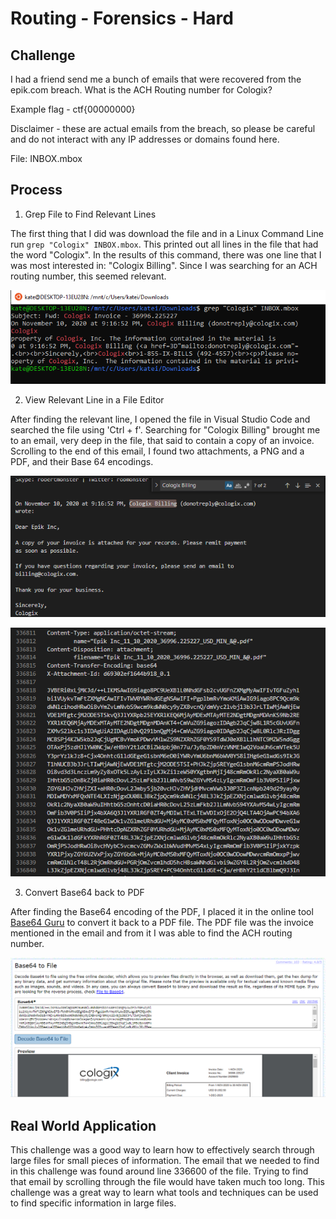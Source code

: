 # Routing - Forensics - Hard  

## Challenge
I had a friend send me a bunch of emails that were recovered from the epik.com breach. What is the ACH Routing number for Cologix?

Example flag - ctf{00000000}

Disclaimer - these are actual emails from the breach, so please be careful and do not interact with any IP addresses or domains found here.

File: INBOX.mbox

## Process
1. Grep File to Find Relevant Lines  

The first thing that I did was download the file and in a Linux Command Line run ```grep "Cologix" INBOX.mbox```. This printed out all lines in the file that had the word "Cologix". In the results of this command, there was one line that I was most interested in: "Cologix Billing". Since I was searching for an ACH routing number, this seemed relevant. 

 ![Grep](Pictures/Grep.png)

2. View Relevant Line in a File Editor  

After finding the relevant line, I opened the file in Visual Studio Code and searched the file using 'Ctrl + f'. Searching for "Cologix Billing" brought me to an email, very deep in the file, that said to contain a copy of an invoice. Scrolling to the end of this email, I found two attachments, a PNG and a PDF, and their Base 64 encodings.   

 ![Email](Pictures/Email.png) 

 ![Base64](Pictures/Base64.png)

3. Convert Base64 back to PDF  

After finding the Base64 encoding of the PDF, I placed it in the online tool [Base64 Guru](https://base64.guru/converter/decode/file) to convert it back to a PDF file. The PDF file was the invoice mentioned in the email and from it I was able to find the ACH routing number.

 ![File](Pictures/File.png)


## Real World Application
This challenge was a good way to learn how to effectively search through large files for small pieces of information. The email that we needed to find in this challenge was found around line 336600 of the file. Trying to find that email by scrolling through the file would have taken much too long. This challenge was a great way to learn what tools and techniques can be used to find specific information in large files. 
